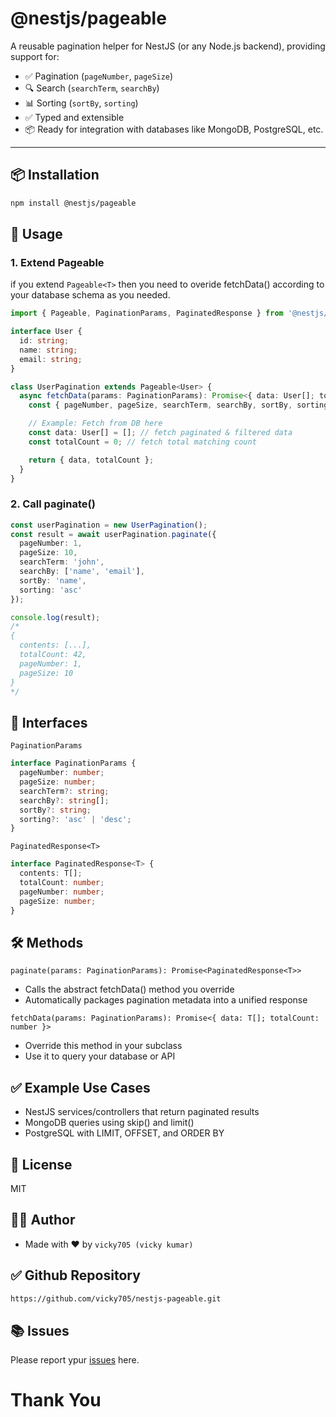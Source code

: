 # @nestjs/pageable

A reusable pagination helper for NestJS (or any Node.js backend), providing support for:

- ✅ Pagination (`pageNumber`, `pageSize`)
- 🔍 Search (`searchTerm`, `searchBy`)
- 📊 Sorting (`sortBy`, `sorting`)
- ✅ Typed and extensible
- 📦 Ready for integration with databases like MongoDB, PostgreSQL, etc.

---

## 📦 Installation

```bash
npm install @nestjs/pageable
```

## 🚀 Usage

### 1. Extend Pageable<T>
if you extend `Pageable<T>` then you need to overide fetchData() according to your database schema as you needed.
```ts
import { Pageable, PaginationParams, PaginatedResponse } from '@nestjs/pageable';

interface User {
  id: string;
  name: string;
  email: string;
}

class UserPagination extends Pageable<User> {
  async fetchData(params: PaginationParams): Promise<{ data: User[]; totalCount: number }> {
    const { pageNumber, pageSize, searchTerm, searchBy, sortBy, sorting } = params;

    // Example: Fetch from DB here
    const data: User[] = []; // fetch paginated & filtered data
    const totalCount = 0; // fetch total matching count

    return { data, totalCount };
  }
}
```

### 2. Call paginate()
```ts
const userPagination = new UserPagination();
const result = await userPagination.paginate({
  pageNumber: 1,
  pageSize: 10,
  searchTerm: 'john',
  searchBy: ['name', 'email'],
  sortBy: 'name',
  sorting: 'asc'
});

console.log(result);
/*
{
  contents: [...],
  totalCount: 42,
  pageNumber: 1,
  pageSize: 10
}
*/
```

## 📘 Interfaces

`PaginationParams`

```ts
interface PaginationParams {
  pageNumber: number;
  pageSize: number;
  searchTerm?: string;
  searchBy?: string[];
  sortBy?: string;
  sorting?: 'asc' | 'desc';
}
```

`PaginatedResponse<T>`
```ts
interface PaginatedResponse<T> {
  contents: T[];
  totalCount: number;
  pageNumber: number;
  pageSize: number;
}
```

## 🛠 Methods
`paginate(params: PaginationParams): Promise<PaginatedResponse<T>>`
- Calls the abstract fetchData() method you override
- Automatically packages pagination metadata into a unified response

`fetchData(params: PaginationParams): Promise<{ data: T[]; totalCount: number }>`
- Override this method in your subclass
- Use it to query your database or API

## ✅ Example Use Cases
- NestJS services/controllers that return paginated results
- MongoDB queries using skip() and limit()
- PostgreSQL with LIMIT, OFFSET, and ORDER BY

## 📄 License
MIT

## 👨‍💻 Author
- Made with ❤️ by `vicky705 (vicky kumar)`

## ✅ Github Repository
```sh
https://github.com/vicky705/nestjs-pageable.git
```

## 📚 Issues
Please report ypur [issues]('https://github.com/vicky705/nestjs-pageable/issues) here.

# Thank You